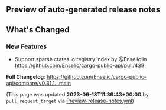 ## Preview of auto-generated release notes
<!-- Release notes generated using configuration in .github/release.yml at main -->

## What's Changed
### New Features
* Support sparse crates.io registry index by @Enselic in https://github.com/Enselic/cargo-public-api/pull/439


**Full Changelog**: https://github.com/Enselic/cargo-public-api/compare/v0.31.1...main


(This page was updated **2023-06-18T11:36:43+00:00** by `pull_request_target` via [Preview-release-notes.yml](https://github.com/Enselic/cargo-public-api/actions/runs/5303417219))
